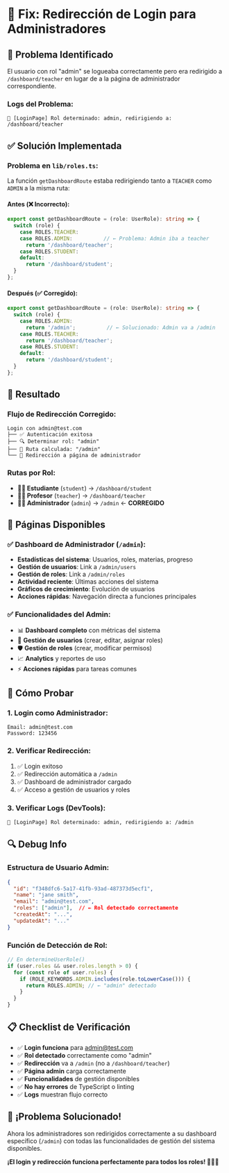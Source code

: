 # 🔧 Fix: Redirección de Login para Administradores

## 🐛 **Problema Identificado**
El usuario con rol "admin" se logueaba correctamente pero era redirigido a `/dashboard/teacher` en lugar de a la página de administrador correspondiente.

### **Logs del Problema:**
```
🎯 [LoginPage] Rol determinado: admin, redirigiendo a: /dashboard/teacher
```

## ✅ **Solución Implementada**

### **Problema en `lib/roles.ts`:**
La función `getDashboardRoute` estaba redirigiendo tanto a `TEACHER` como `ADMIN` a la misma ruta:

#### **Antes (❌ Incorrecto):**
```typescript
export const getDashboardRoute = (role: UserRole): string => {
  switch (role) {
    case ROLES.TEACHER:
    case ROLES.ADMIN:          // ← Problema: Admin iba a teacher
      return '/dashboard/teacher';
    case ROLES.STUDENT:
    default:
      return '/dashboard/student';
  }
};
```

#### **Después (✅ Corregido):**
```typescript
export const getDashboardRoute = (role: UserRole): string => {
  switch (role) {
    case ROLES.ADMIN:
      return '/admin';          // ← Solucionado: Admin va a /admin
    case ROLES.TEACHER:
      return '/dashboard/teacher';
    case ROLES.STUDENT:
    default:
      return '/dashboard/student';
  }
};
```

## 🎯 **Resultado**

### **Flujo de Redirección Corregido:**
```
Login con admin@test.com
├── ✅ Autenticación exitosa
├── 🔍 Determinar rol: "admin"
├── 🎯 Ruta calculada: "/admin"
└── 🚀 Redirección a página de administrador
```

### **Rutas por Rol:**
- **👨‍🎓 Estudiante** (`student`) → `/dashboard/student`
- **👨‍🏫 Profesor** (`teacher`) → `/dashboard/teacher`  
- **👨‍💼 Administrador** (`admin`) → `/admin` ← **CORREGIDO**

## 📱 **Páginas Disponibles**

### **✅ Dashboard de Administrador (`/admin`):**
- **Estadísticas del sistema**: Usuarios, roles, materias, progreso
- **Gestión de usuarios**: Link a `/admin/users`
- **Gestión de roles**: Link a `/admin/roles`
- **Actividad reciente**: Últimas acciones del sistema
- **Gráficos de crecimiento**: Evolución de usuarios
- **Acciones rápidas**: Navegación directa a funciones principales

### **✅ Funcionalidades del Admin:**
- 📊 **Dashboard completo** con métricas del sistema
- 👥 **Gestión de usuarios** (crear, editar, asignar roles)
- 🛡️ **Gestión de roles** (crear, modificar permisos)
- 📈 **Analytics** y reportes de uso
- ⚡ **Acciones rápidas** para tareas comunes

## 🧪 **Cómo Probar**

### **1. Login como Administrador:**
```
Email: admin@test.com
Password: 123456
```

### **2. Verificar Redirección:**
1. ✅ Login exitoso
2. ✅ Redirección automática a `/admin`
3. ✅ Dashboard de administrador cargado
4. ✅ Acceso a gestión de usuarios y roles

### **3. Verificar Logs (DevTools):**
```
🎯 [LoginPage] Rol determinado: admin, redirigiendo a: /admin
```

## 🔍 **Debug Info**

### **Estructura de Usuario Admin:**
```json
{
  "id": "f348dfc6-5a17-41fb-93ad-487373d5ecf1",
  "name": "jane smith",
  "email": "admin@test.com",
  "roles": ["admin"],  // ← Rol detectado correctamente
  "createdAt": "...",
  "updatedAt": "..."
}
```

### **Función de Detección de Rol:**
```typescript
// En determineUserRole()
if (user.roles && user.roles.length > 0) {
  for (const role of user.roles) {
    if (ROLE_KEYWORDS.ADMIN.includes(role.toLowerCase())) {
      return ROLES.ADMIN; // ← "admin" detectado
    }
  }
}
```

## 📋 **Checklist de Verificación**

- ✅ **Login funciona** para admin@test.com
- ✅ **Rol detectado** correctamente como "admin"
- ✅ **Redirección** va a `/admin` (no a `/dashboard/teacher`)
- ✅ **Página admin** carga correctamente
- ✅ **Funcionalidades** de gestión disponibles
- ✅ **No hay errores** de TypeScript o linting
- ✅ **Logs** muestran flujo correcto

## 🎉 **¡Problema Solucionado!**

Ahora los administradores son redirigidos correctamente a su dashboard específico (`/admin`) con todas las funcionalidades de gestión del sistema disponibles.

**¡El login y redirección funciona perfectamente para todos los roles! 👨‍💼🎯**
